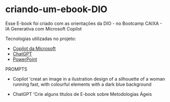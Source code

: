 # criando-um-ebook-DIO
Esse E-book foi criado com as orientações da DIO - no Bootcamp CAIXA - IA Generativa com Microsoft Copilot

Tecnologias utilizadas no projeto:
- [Copilot da Microsoft](https://copilot.microsoft.com/) 
- [ChatGPT](https://chat.openai.com/)
- [PowerPoint](https://www.microsoft.com/en/microsoft-365/powerpoint)
  
PROMPTS
- Copilot
'creat an image in a ilustration design of a silhouette of a woman running fast, with colourful elements with a dark blue background

- ChatGPT
'Crie alguns títulos de E-book sobre Metodologias Ágeis 
